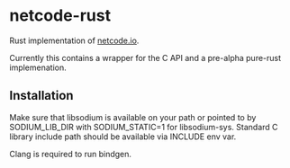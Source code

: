 # netcode-rust

Rust implementation of [netcode.io](https://github.com/networkprotocol/netcode.io).

Currently this contains a wrapper for the C API and a pre-alpha pure-rust implemenation.

## Installation

Make sure that libsodium is available on your path or pointed to by SODIUM_LIB_DIR with SODIUM_STATIC=1 for libsodium-sys.
Standard C library include path should be available via INCLUDE env var.

Clang is required to run bindgen.
